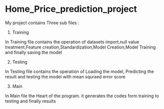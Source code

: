 # Home_Price_prediction_project

My project contains Three sub files :

1. Training

  In Training file contains the operation of datasets import,null value treatment,Feature creation,Standardization,Model Creation,Model Training and finally saving the model

2. Testing

  In Testing file contains the operation of Loading the model, Predicting the result and testing the model with mean squraed error score

3. Main

  In Main file the Heart of the program. it generates the codes form training to testing and finally results
